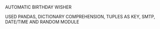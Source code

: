AUTOMATIC BIRTHDAY WISHER

USED PANDAS, DICTIONARY COMPREHENSION, TUPLES AS KEY,
SMTP, DATE/TIME AND RANDOM MODULE